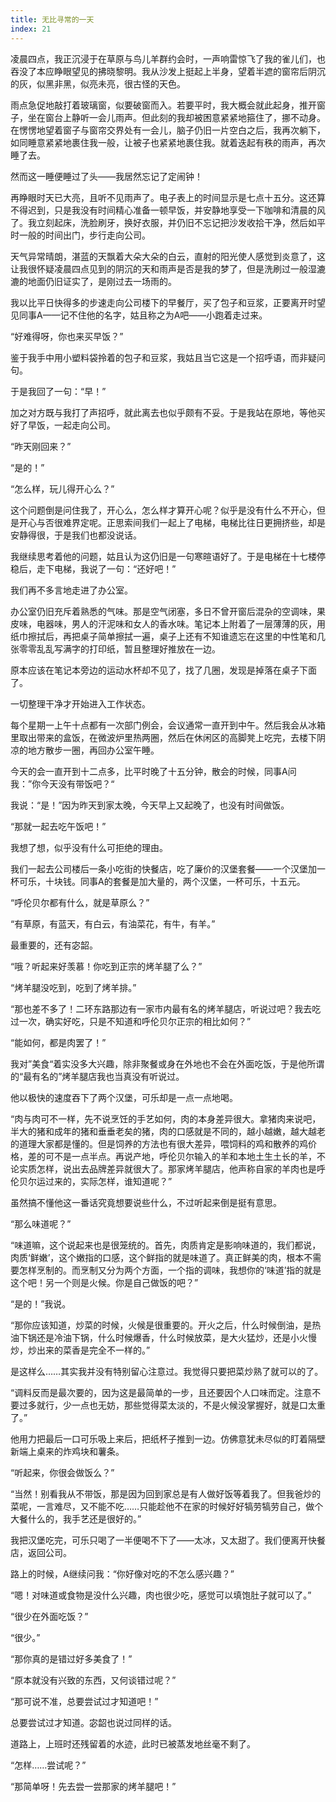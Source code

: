 ```yaml
---
title: 无比寻常的一天
index: 21
---
```


凌晨四点，我正沉浸于在草原与鸟儿羊群约会时，一声响雷惊飞了我的雀儿们，也吞没了本应睁眼望见的拂晓黎明。我从沙发上挺起上半身，望着半遮的窗帘后阴沉的灰，似黑非黑，似亮未亮，很古怪的天色。

雨点急促地敲打着玻璃窗，似要破窗而入。若要平时，我大概会就此起身，推开窗子，坐在窗台上静听一会儿雨声。但此刻的我却被困意紧紧地箍住了，挪不动身。在愣愣地望着窗子与窗帘交界处有一会儿，脑子仍旧一片空白之后，我再次躺下，如同睡意紧紧地裹住我一般，让被子也紧紧地裹住我。就着迭起有秩的雨声，再次睡了去。

然而这一睡便睡过了头——我居然忘记了定闹钟！

再睁眼时天已大亮，且听不见雨声了。电子表上的时间显示是七点十五分。这还算不得迟到，只是我没有时间精心准备一顿早饭，并安静地享受一下咖啡和清晨的风了。我立刻起床，洗脸刷牙，换好衣服，并仍旧不忘记把沙发收拾干净，然后如平时一般的时间出门，步行走向公司。

天气异常晴朗，湛蓝的天飘着大朵大朵的白云，直射的阳光使人感觉到炎意了，这让我很怀疑凌晨四点见到的阴沉的天和雨声是否是我的梦了，但是洗刷过一般湿漉漉的地面仍旧证实了，是刚过去一场雨的。

我以比平日快得多的步速走向公司楼下的早餐厅，买了包子和豆浆，正要离开时望见同事A——记不住他的名字，姑且称之为A吧——小跑着走过来。

“好难得呀，你也来买早饭？”

鉴于我手中用小塑料袋拎着的包子和豆浆，我姑且当它这是一个招呼语，而非疑问句。

于是我回了一句：“早！”

加之对方既与我打了声招呼，就此离去也似乎颇有不妥。于是我站在原地，等他买好了早饭，一起走向公司。

“昨天刚回来？”

“是的！”

“怎么样，玩儿得开心么？”

这个问题倒是问住我了，开心么，怎么样才算开心呢？似乎是没有什么不开心，但是开心与否很难界定呢。正思索间我们一起上了电梯，电梯比往日更拥挤些，却是安静得很，于是我们也都没说话。

我继续思考着他的问题，姑且认为这仍旧是一句寒暄语好了。于是电梯在十七楼停稳后，走下电梯，我说了一句：“还好吧！”

我们再不多言地走进了办公室。

办公室仍旧充斥着熟悉的气味。那是空气闭塞，多日不曾开窗后混杂的空调味，果皮味，电器味，男人的汗泥味和女人的香水味。笔记本上附着了一层薄薄的灰，用纸巾擦拭后，再把桌子简单擦拭一遍，桌子上还有不知谁遗忘在这里的中性笔和几张零零乱乱写满字的打印纸，暂且整理好推放在一边。

原本应该在笔记本旁边的运动水杯却不见了，找了几圈，发现是掉落在桌子下面了。

一切整理干净才开始进入工作状态。

每个星期一上午十点都有一次部门例会，会议通常一直开到中午。然后我会从冰箱里取出带来的盒饭，在微波炉里热两圈，然后在休闲区的高脚凳上吃完，去楼下阴凉的地方散步一圈，再回办公室午睡。

今天的会一直开到十二点多，比平时晚了十五分钟，散会的时候，同事A问我：”你今天没有带饭吧？“

我说：“是！”因为昨天到家太晚，今天早上又起晚了，也没有时间做饭。

“那就一起去吃午饭吧！”

我想了想，似乎没有什么可拒绝的理由。

我们一起去公司楼后一条小吃街的快餐店，吃了廉价的汉堡套餐——一个汉堡加一杯可乐，十块钱。同事A的套餐是加大量的，两个汉堡，一杯可乐，十五元。

“呼伦贝尔都有什么，就是草原么？”

“有草原，有蓝天，有白云，有油菜花，有牛，有羊。”

最重要的，还有宓韶。

“哦？听起来好羡慕！你吃到正宗的烤羊腿了么？”

“烤羊腿没吃到，吃到了烤羊排。”

“那也差不多了！二环东路那边有一家市内最有名的烤羊腿店，听说过吧？我去吃过一次，确实好吃，只是不知道和呼伦贝尔正宗的相比如何？”

“能如何，都是肉罢了！”

我对”美食“着实没多大兴趣，除非聚餐或身在外地也不会在外面吃饭，于是他所谓的“最有名的”烤羊腿店我也当真没有听说过。

他以极快的速度吞下了两个汉堡，可乐却是一点一点地喝。

“肉与肉可不一样，先不说烹饪的手艺如何，肉的本身差异很大。拿猪肉来说吧，半大的猪和成年的猪和垂垂老矣的猪，肉的口感就是不同的，越小越嫩，越大越老的道理大家都是懂的。但是饲养的方法也有很大差异，喂饲料的鸡和散养的鸡价格，差的可不是一点半点。再说产地，呼伦贝尔输入的羊和本地土生土长的羊，不论实质怎样，说出去品牌差异就很大了。那家烤羊腿店，他声称自家的羊肉也是呼伦贝尔运过来的，实际怎样，谁知道呢？”

虽然搞不懂他这一番话究竟想要说些什么，不过听起来倒是挺有意思。

“那么味道呢？”

“味道嘛，这个说起来也是很笼统的。首先，肉质肯定是影响味道的，我们都说，肉质‘鲜嫩’，这个嫩指的口感，这个鲜指的就是味道了。真正鲜美的肉，根本不需要怎样烹制的。而烹制又分为两个方面，一个指的调味，我想你的‘味道’指的就是这个吧！另一个则是火候。你是自己做饭的吧？”

“是的！”我说。

“那你应该知道，炒菜的时候，火候是很重要的。开火之后，什么时候倒油，是热油下锅还是冷油下锅，什么时候爆香，什么时候放菜，是大火猛炒，还是小火慢炒，炒出来的菜香是完全不一样的。”

是这样么……其实我并没有特别留心注意过。我觉得只要把菜炒熟了就可以的了。

“调料反而是最次要的，因为这是最简单的一步，且还要因个人口味而定。注意不要过多就行，少一点也无妨，那些觉得菜太淡的，不是火候没掌握好，就是口太重了。”

他用力把最后一口可乐吸上来后，把纸杯子推到一边。仿佛意犹未尽似的盯着隔壁新端上桌来的炸鸡块和薯条。

“听起来，你很会做饭么？”

“当然！别看我从不带饭，那是因为回到家总是有人做好饭等着我了。但我爸炒的菜呢，一言难尽，又不能不吃……只能趁他不在家的时候好好犒劳犒劳自己，做个大餐什么的，我手艺还是很好的。”

我把汉堡吃完，可乐只喝了一半便喝不下了——太冰，又太甜了。我们便离开快餐店，返回公司。

路上的时候，A继续问我：“你好像对吃的不怎么感兴趣？”

“嗯！对味道或食物是没什么兴趣，肉也很少吃，感觉可以填饱肚子就可以了。”

“很少在外面吃饭？”

“很少。”

“那你真的是错过好多美食了！”

“原本就没有兴致的东西，又何谈错过呢？”

“那可说不准，总要尝试过才知道吧！”

总要尝试过才知道。宓韶也说过同样的话。

道路上，上班时还残留着的水迹，此时已被蒸发地丝毫不剩了。

“怎样……尝试呢？”

“那简单呀！先去尝一尝那家的烤羊腿吧！”



